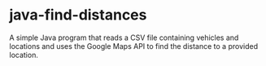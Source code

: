 # java-find-distances
A simple Java program that reads a CSV file containing vehicles and locations and uses the Google Maps API to find the distance to a provided location.
